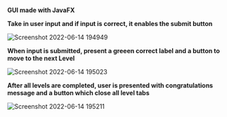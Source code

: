 **GUI made with JavaFX**

**Take in user input and if input is correct, it enables the submit button**

![Screenshot 2022-06-14 194949](https://user-images.githubusercontent.com/96559304/173708811-3a35c2bb-3a70-419d-9a54-2a1fd669219f.jpg)

**When input is submitted, present a greeen correct label and a button to move to the next Level**

![Screenshot 2022-06-14 195023](https://user-images.githubusercontent.com/96559304/173708822-25710087-5fb5-48d7-b686-00b477631858.jpg)

**After all levels are completed, user is presented with congratulations message and a button which close all level tabs**

![Screenshot 2022-06-14 195211](https://user-images.githubusercontent.com/96559304/173708826-5ca4d70b-62df-4ec0-8e24-737bf469e7b4.jpg)
